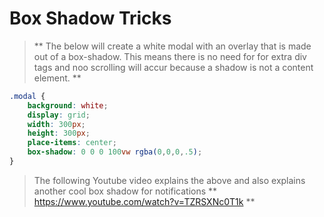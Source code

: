# Box Shadow Tricks

> ** The below will create a white modal with an overlay that is made out of a box-shadow.
This means there is no need for for extra div tags and noo scrolling will accur because 
a shadow is not a content element. **

```CSS
.modal {
    background: white;
    display: grid;
    width: 300px;
    height: 300px;
    place-items: center;
    box-shadow: 0 0 0 100vw rgba(0,0,0,.5);
}
```

> The following Youtube video explains the above and also explains 
another cool box shadow for notifications
** https://www.youtube.com/watch?v=TZRSXNc0T1k **
